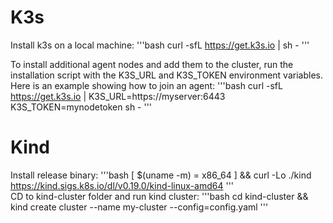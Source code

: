 # K3s
Install k3s on a local machine: 
'''bash
curl -sfL https://get.k3s.io | sh -
'''  

To install additional agent nodes and add them to the cluster, run the installation script with the K3S_URL and K3S_TOKEN environment variables. Here is an example showing how to join an agent: 
'''bash
curl -sfL https://get.k3s.io | K3S_URL=https://myserver:6443 K3S_TOKEN=mynodetoken sh -
'''  

# Kind  
Install release binary: 
'''bash
[ $(uname -m) = x86_64 ] && curl -Lo ./kind https://kind.sigs.k8s.io/dl/v0.19.0/kind-linux-amd64
'''  
CD to kind-cluster folder and run kind cluster: 
'''bash
cd kind-cluster && kind create cluster --name my-cluster --config=config.yaml
'''
